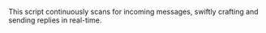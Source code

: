 This script continuously scans for incoming messages, swiftly crafting and sending replies in real-time. 
